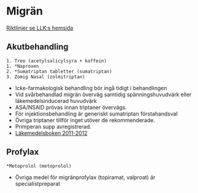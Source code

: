 Migrän
======

[Riktlinjer se LLK:s hemsida](http://intern.ltkronoberg.se/templates/LTKPageWithPicture____16552.aspx)

Akutbehandling
--------------

    1. Treo (acetylsalicylsyra + koffein)
    1. *Naproxen
    2. *Sumatriptan tabletter (sumatriptan)
    3. Zomig Nasal (zolmitriptan)

-   Icke-farmakologisk behandling bör ingå tidigt i behandlingen
-   Vid svårbehandlad migrän överväg samtidig spänningshuvudvärk eller
    läkemedelsinducerad huvudvärk
-   ASA/NSAID prövas innan triptaner övervägs.
-   För injektionsbehandling är generiskt sumatriptan förstahandsval
-   Övriga triptaner tillför inget utöver de rekommenderade.
-   Primperan supp avregistrerad.
-   [Läkemedelsboken 2011-2012](http://www.lakemedelsverket.se/upload/om-lakemedelsverket/publikationer/lakemedelsboken/LB2011-2012-interaktiv.pdf)

Profylax
--------

    *Metoprolol (metoprolol) 

-   Övriga medel för migränprofylax (topiramat, valproat) är
    specialistpreparat


